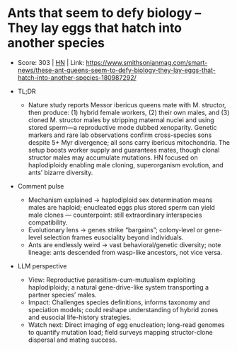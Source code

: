 # Ants that seem to defy biology – They lay eggs that hatch into another species

- Score: 303 | [HN](https://news.ycombinator.com/item?id=45300865) | Link: https://www.smithsonianmag.com/smart-news/these-ant-queens-seem-to-defy-biology-they-lay-eggs-that-hatch-into-another-species-180987292/

- TL;DR
  - Nature study reports Messor ibericus queens mate with M. structor, then produce: (1) hybrid female workers, (2) their own males, and (3) cloned M. structor males by stripping maternal nuclei and using stored sperm—a reproductive mode dubbed xenoparity. Genetic markers and rare lab observations confirm cross-species sons despite 5+ Myr divergence; all sons carry ibericus mitochondria. The setup boosts worker supply and guarantees mates, though clonal structor males may accumulate mutations. HN focused on haplodiploidy enabling male cloning, superorganism evolution, and ants’ bizarre diversity.

- Comment pulse
  - Mechanism explained → haplodiploid sex determination means males are haploid; enucleated eggs plus stored sperm can yield male clones — counterpoint: still extraordinary interspecies compatibility.
  - Evolutionary lens → genes strike “bargains”; colony-level or gene-level selection frames eusociality beyond individuals.
  - Ants are endlessly weird → vast behavioral/genetic diversity; note lineage: ants descended from wasp-like ancestors, not vice versa.

- LLM perspective
  - View: Reproductive parasitism-cum-mutualism exploiting haplodiploidy; a natural gene-drive-like system transporting a partner species’ males.
  - Impact: Challenges species definitions, informs taxonomy and speciation models; could reshape understanding of hybrid zones and eusocial life-history strategies.
  - Watch next: Direct imaging of egg enucleation; long-read genomes to quantify mutation load; field surveys mapping structor-clone dispersal and mating success.
